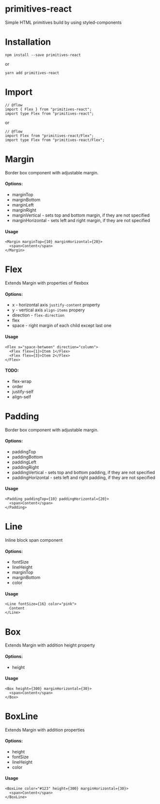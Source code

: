 # primitives-react
Simple HTML primitives build by using styled-components

# Installation
```
npm install --save primitives-react
```
or
```
yarn add primitives-react
```

# Import
```
// @flow
import { Flex } from "primitives-react";
import type Flex from "primitives-react";
```
or
```
// @flow
import Flex from "primitives-react/Flex";
import type Flex from "primitives-react/Flex";
```

# Margin
Border box component with adjustable margin.  
#### Options:  
- marginTop
- marginBottom
- marginLeft
- marginRight
- marginVertical - sets top and bottom margin, if they are not specified
- marginHorizontal - sets left and right margin, if they are not specified
#### Usage
```
<Margin marginTop={10} marginHorizontal={20}>
  <span>Content</span>
</Margin>
```

# Flex
Extends Margin with properties of flexbox
#### Options:   
- x - horizontal axis `justify-content` property
- y - vertical axis `align-items` propery
- direction - `flex-direction`
- flex
- space - right margin of each child except last one
#### Usage
```
<Flex x="space-between" direction="column">
  <Flex flex={1}>Item 1</Flex>
  <Flex flex={3}>Item 2</Flex>
</Flex>
```

#### TODO:
- flex-wrap
- order
- justify-self
- align-self

# Padding
Border box component with adjustable margin.  
#### Options:  
- paddingTop
- paddingBottom
- paddingLeft
- paddingRight
- paddingVertical - sets top and bottom padding, if they are not specified
- paddingHorizontal - sets left and right padding, if they are not specified
#### Usage
```
<Padding paddingTop={10} paddingHorizontal={20}>
  <span>Content</span>
</Padding>
```

# Line
Inline block span component
#### Options:  
- fontSize
- lineHeight
- marginTop
- marginBottom
- color
#### Usage
```
<Line fontSize={16} color="pink">
  Content
</Line>
```

# Box
Extends Margin with addition height property  
#### Options:  
- height
#### Usage
```
<Box height={300} marginHorizontal={30}>
  <span>Content</span>
</Box>
```

# BoxLine
Extends Margin with addition properties
#### Options:  
- height
- fontSize
- lineHeight
- color
#### Usage
```
<BoxLine color="#123" height={300} marginHorizontal={30}>
  <span>Content</span>
</BoxLine>
```